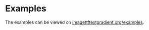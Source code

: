 # Examples

The examples can be viewed on [imagettftextgradient.org/examples](https://imagettftextgradient.org/examples/).
